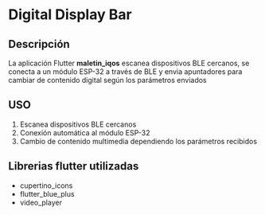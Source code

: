 # Digital Display Bar

## Descripción
La aplicación Flutter **maletin_iqos** escanea dispositivos BLE cercanos, se conecta a un módulo ESP-32 a través de BLE y envia apuntadores para cambiar de contenido digital según los parámetros enviados

## USO 

1. Escanea dispositivos BLE cercanos
2. Conexión automática al módulo ESP-32
3. Cambio de contenido multimedia dependiendo los parámetros recibidos

## Librerias flutter utilizadas

* cupertino_icons
* flutter_blue_plus
* video_player
